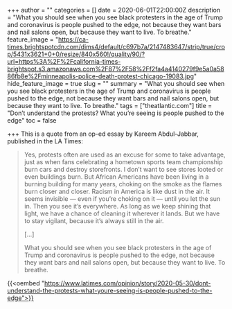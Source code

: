 +++
author = ""
categories = []
date = 2020-06-01T22:00:00Z
description = "What you should see when you see black protesters in the age of Trump and coronavirus is people pushed to the edge, not because they want bars and nail salons open, but because they want to live. To breathe."
feature_image = "https://ca-times.brightspotcdn.com/dims4/default/c697b7a/2147483647/strip/true/crop/5431x3621+0+0/resize/840x560!/quality/90/?url=https%3A%2F%2Fcalifornia-times-brightspot.s3.amazonaws.com%2F87%2F58%2Ff2fa4a4140279f9e5a0a5886fb8e%2Fminneapolis-police-death-protest-chicago-19083.jpg"
hide_feature_image = true
slug = ""
summary = "What you should see when you see black protesters in the age of Trump and coronavirus is people pushed to the edge, not because they want bars and nail salons open, but because they want to live. To breathe."
tags = ["theatlantic.com"]
title = "Don’t understand the protests? What you’re seeing is people pushed to the edge"
toc = false

+++
This is a quote from an op-ed essay by Kareem Abdul-Jabbar, published in the LA Times:

> Yes, protests often are used as an excuse for some to take advantage, just as when fans celebrating a hometown sports team championship burn cars and destroy storefronts. I don’t want to see stores looted or even buildings burn. But African Americans have been living in a burning building for many years, choking on the smoke as the flames burn closer and closer. Racism in America is like dust in the air. It seems invisible — even if you’re choking on it — until you let the sun in. Then you see it’s everywhere. As long as we keep shining that light, we have a chance of cleaning it wherever it lands. But we have to stay vigilant, because it’s always still in the air.
>
> \[...\]
>
> What you should see when you see black protesters in the age of Trump and coronavirus is people pushed to the edge, not because they want bars and nail salons open, but because they want to live. To breathe.

{{<oembed "https://www.latimes.com/opinion/story/2020-05-30/dont-understand-the-protests-what-youre-seeing-is-people-pushed-to-the-edge">}}